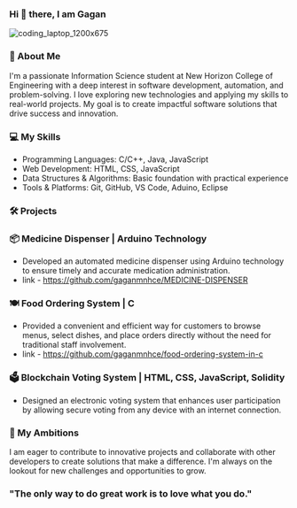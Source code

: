 ### Hi 👋 there, I am Gagan

![coding_laptop_1200x675](https://github.com/gaganmnhce/gaganmnhce/assets/142805038/2d010547-5ae4-4d75-baba-a17a9716c1c8)


### 🚀 About Me

I'm a passionate Information Science student at New Horizon College of Engineering with a deep interest in software development, automation, and problem-solving. I love exploring new technologies and applying my skills to real-world projects. My goal is to create impactful software solutions that drive success and innovation.

### 💻 My Skills

- Programming Languages: C/C++, Java, JavaScript
- Web Development: HTML, CSS, JavaScript
- Data Structures & Algorithms: Basic foundation with practical experience
- Tools & Platforms: Git, GitHub, VS Code, Aduino, Eclipse

### 🛠️ Projects

### 📦 Medicine Dispenser | Arduino Technology
- Developed an automated medicine dispenser using Arduino technology to ensure timely and accurate medication administration.
- link - https://github.com/gaganmnhce/MEDICINE-DISPENSER

### 🍽️ Food Ordering System | C
- Provided a convenient and efficient way for customers to browse menus, select dishes, and place orders directly without the need for traditional staff involvement.
- link - https://github.com/gaganmnhce/food-ordering-system-in-c

### 🗳️ Blockchain Voting System | HTML, CSS, JavaScript, Solidity
- Designed an electronic voting system that enhances user participation by allowing secure voting from any device with an internet connection.

### 🎯 My Ambitions

I am eager to contribute to innovative projects and collaborate with other developers to create solutions that make a difference. I'm always on the lookout for new challenges and opportunities to grow.


### "The only way to do great work is to love what you do."
